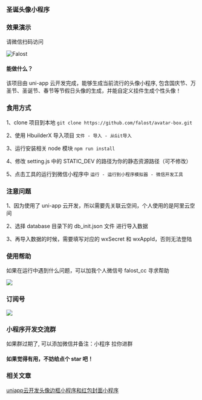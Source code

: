 ### 圣诞头像小程序


### 效果演示

请微信扫码访问

![Falost](https://falost.gitee.io/static/falost/falost_mp.jpg)

#### 能做什么？

该项目由 uni-app 云开发完成，能够生成当前流行的头像小程序, 包含国庆节、万圣节、圣诞节、春节等节假日头像的生成，并能自定义挂件生成个性头像！

### 食用方式
 
1、clone 项目到本地 `git clone https://github.com/falost/avatar-box.git`

2、使用 HbuilderX 导入项目 `文件 - 导入 - 从Git导入`

3、运行安装相关 node 模块 `npm run install`

4、修改 setting.js 中的 STATIC_DEV 的路径为你的静态资源路径（可不修改）

5、点击工具的运行到微信小程序中 `运行 - 运行到小程序模拟器 - 微信开发工具`

### 注意问题

1、因为使用了 uni-app 云开发，所以需要先关联云空间，个人使用的是阿里云空间

2、选择 database 目录下的 db_init.json 文件 进行导入数据

3、再导入数据的时候，需要填写对应的 wxSecret 和 wxAppId，否则无法登陆

### 使用帮助

如果在运行中遇到什么问题，可以加我个人微信号 falost_cc 寻求帮助

![](https://falost.gitee.io/static/falost/qrcode_for_falost_cc.jpg)


### 订阅号

![](https://falost.gitee.io/static/falost/qrcode_for_falost.jpg)

### 小程序开发交流群

如果群过期了, 可以添加微信并备注：小程序 拉你进群

#### 如果觉得有用，不妨给点个 star 吧！

### 相关文章

[uniapp云开发头像边框小程序和红包封面小程序](https://juejin.cn/post/7049037420670484511)


